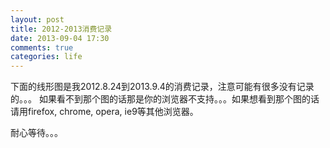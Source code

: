 ```yaml
---
layout: post
title: 2012-2013消费记录
date: 2013-09-04 17:30
comments: true
categories: life
---
```



下面的线形图是我2012.8.24到2013.9.4的消费记录，注意可能有很多没有记录的。。。
如果看不到那个图的话那是你的浏览器不支持。。。如果想看到那个图的话请用firefox, chrome, opera, ie9等其他浏览器。  


<script src="/forfun/js/d3.v3.js"></script>
<script src="/forfun/js/underscore-1.4.3.js"></script>

<div class="tips">耐心等待。。。</div>
<div class="here"></div>
<script src="/forfun/js/money_spend.js" type="text/javascript"></script>
